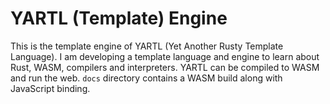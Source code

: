 # YARTL (Template) Engine
This is the template engine of YARTL (Yet Another Rusty Template Language). I am developing a template language and engine to learn about Rust, WASM, compilers and interpreters. YARTL can be compiled to WASM and run the web. `docs` directory contains a WASM build along with JavaScript binding.
